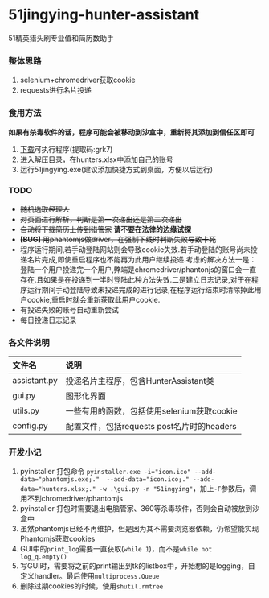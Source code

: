 # 51jingying-hunter-assistant
51精英猎头刷专业值和简历数助手


### 整体思路  

1. selenium+chromedriver获取cookie
2. requests进行名片投递


### 食用方法  
**如果有杀毒软件的话，程序可能会被移动到沙盒中，重新将其添加到信任区即可**

1. [下载](https://pan.baidu.com/s/1Pie6TnSeW9Ptp_V8o7DRtg)可执行程序(提取码:grk7)
2. 进入解压目录，在hunters.xlsx中添加自己的账号
3. 运行51jingying.exe(建议添加快捷方式到桌面，方便以后运行)


### TODO  

* ~~随机选取经理人~~
* ~~对页面进行解析，判断是第一次递出还是第二次递出~~
* ~~自动将下载简历上传到猎管家~~  **请不要在法律的边缘试探**
* ~~**[BUG]** 用phantomjs做driver，在强制下线时判断失败导致卡死~~
* 程序运行期间,若手动登陆网站则会导致cookie失效.若手动登陆的账号尚未投递名片完成,即使重启程序也不能再为此用户继续投递.考虑的解决方法一是：登陆一个用户投递完一个用户,弊端是chromedriver/phantonjs的窗口会一直存在.且如果是在投递到一半时登陆此种方法失效.二是建立日志记录,对于在程序运行期间手动登陆导致未投递完成的进行记录,在程序运行结束时清除掉此用户cookie,重启时就会重新获取此用户cookie.
* 有投递失败的账号自动重新尝试
* 每日投递日志记录

### 各文件说明  
| 文件名 | 说明 |
| :--- | :--- |
| assistant.py | 投递名片主程序，包含HunterAssistant类 |
| gui.py | 图形化界面 |
| utils.py | 一些有用的函数，包括使用selenium获取cookie |
| config.py | 配置文件，包括requests post名片时的headers |


### 开发小记  

1. pyinstaller 打包命令 `pyinstaller.exe -i="icon.ico" --add-data="phantomjs.exe;."  --add-data="icon.ico;." --add-data="hunters.xlsx;." -w .\gui.py -n "51ingying"`，加上`-F`参数后，调用不到chromedriver/phantomjs
2. pyinstaller 打包时需要退出电脑管家、360等杀毒软件，否则会自动被放到沙盒中
3. 虽然phantomjs已经不再维护，但是因为其不需要浏览器依赖，仍希望能实现Phantomjs获取cookies
4. GUI中的`print_log`需要一直获取(`while 1`)，而不是`while not log_q.empty()`
5. 写GUI时，需要将之前的print输出到tk的listbox中，开始想的是logging，自定义handler。最后使用`multiprocess.Queue`
6. 删除过期cookies的时候，使用`shutil.rmtree`
